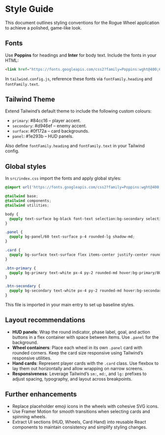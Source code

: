 # Style Guide

This document outlines styling conventions for the Rogue Wheel application to achieve a polished, game-like look.

## Fonts

Use **Poppins** for headings and **Inter** for body text. Include the fonts in your HTML:

```html
<link href="https://fonts.googleapis.com/css2?family=Poppins:wght@400;600&family=Inter:wght@400;700&display=swap" rel="stylesheet">
```

In `tailwind.config.js`, reference these fonts via `fontFamily.heading` and `fontFamily.text`.

## Tailwind Theme

Extend Tailwind’s default theme to include the following custom colours:

- `primary`: #84cc16 – player accent.
- `secondary`: #d946ef – enemy accent.
- `surface`: #0f172a – card backgrounds.
- `panel`: #1e293b – HUD panels.

Also define `fontFamily.heading` and `fontFamily.text` in your Tailwind config.

## Global styles

In `src/index.css` import the fonts and apply global styles:

```css
@import url('https://fonts.googleapis.com/css2?family=Poppins:wght@400;600&family=Inter:wght@400;700&display=swap');

@tailwind base;
@tailwind components;
@tailwind utilities;

body {
  @apply text-surface bg-black font-text selection:bg-secondary selection:text-white;
}

.panel {
  @apply bg-panel/60 text-surface p-4 rounded-lg shadow-md;
}

.card {
  @apply bg-surface text-surface flex items-center justify-center rounded-lg shadow-lg border-2 border-panel hover:scale-105 transition-transform;
}

.btn-primary {
  @apply bg-primary text-white px-4 py-2 rounded-md hover:bg-primary/80;
}

.btn-secondary {
  @apply bg-secondary text-white px-4 py-2 rounded-md hover:bg-secondary/80;
}
```

This file is imported in your main entry to set up baseline styles.

## Layout recommendations

- **HUD panels**: Wrap the round indicator, phase label, goal, and action buttons in a flex container with space between items. Use `.panel` for the background.
- **Wheel containers**: Place each wheel in its own `.panel` card with rounded corners. Keep the card size responsive using Tailwind’s responsive utilities.
- **Hand cards**: Represent player cards with the `.card` class. Use flexbox to lay them out horizontally and allow wrapping on narrow screens.
- **Responsiveness**: Leverage Tailwind’s `sm:`, `md:`, and `lg:` prefixes to adjust spacing, typography, and layout across breakpoints.

## Further enhancements

- Replace placeholder emoji icons in the wheels with cohesive SVG icons.
- Use Framer Motion for smooth transitions when selecting cards and spinning wheels.
- Extract UI sections (HUD, Wheels, Card Hand) into reusable React components to maintain consistency and simplify styling changes.
